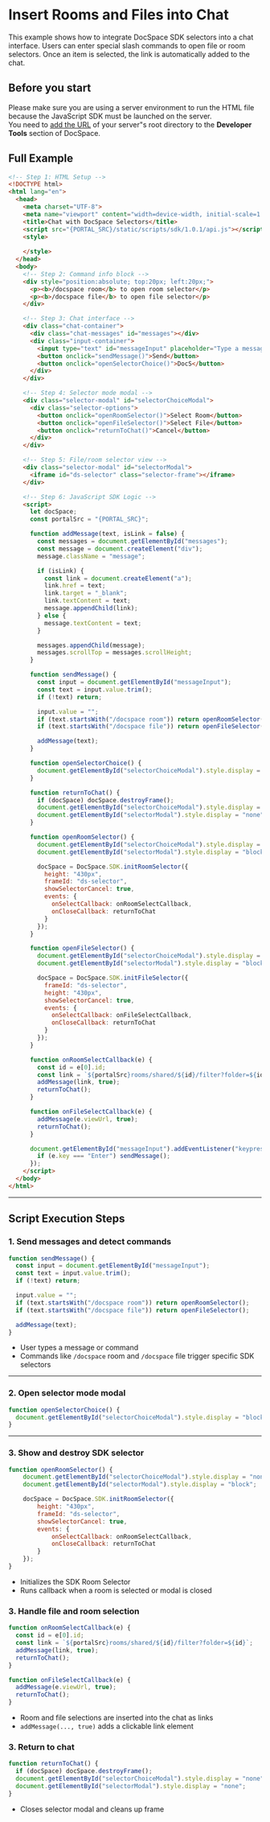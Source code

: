 # Insert Rooms and Files into Chat
This example shows how to integrate DocSpace SDK selectors into a chat interface. Users can enter special slash commands to open file or room selectors. Once an item is selected, the link is automatically added to the chat.

## Before you start
Please make sure you are using a server environment to run the HTML file because the JavaScript SDK must be launched on the server.  
You need to [add the URL](../../../get-started/basic-concepts.md#step-1-specifying-the-docspace-url) of your server"s root directory to the **Developer Tools** section of DocSpace.

## Full Example

```html
<!-- Step 1: HTML Setup -->
<!DOCTYPE html>
<html lang="en">
  <head>
    <meta charset="UTF-8">
    <meta name="viewport" content="width=device-width, initial-scale=1.0">
    <title>Chat with DocSpace Selectors</title>
    <script src="{PORTAL_SRC}/static/scripts/sdk/1.0.1/api.js"></script>
    <style>
      
    </style>
  </head>
  <body>
    <!-- Step 2: Command info block -->
    <div style="position:absolute; top:20px; left:20px;">
      <p><b>/docspace room</b> to open room selector</p>
      <p><b>/docspace file</b> to open file selector</p>
    </div>

    <!-- Step 3: Chat interface -->
    <div class="chat-container">
      <div class="chat-messages" id="messages"></div>
      <div class="input-container">
        <input type="text" id="messageInput" placeholder="Type a message">
        <button onclick="sendMessage()">Send</button>
        <button onclick="openSelectorChoice()">DocS</button>
      </div>
    </div>

    <!-- Step 4: Selector mode modal -->
    <div class="selector-modal" id="selectorChoiceModal">
      <div class="selector-options">
        <button onclick="openRoomSelector()">Select Room</button>
        <button onclick="openFileSelector()">Select File</button>
        <button onclick="returnToChat()">Cancel</button>
      </div>
    </div>

    <!-- Step 5: File/room selector view -->
    <div class="selector-modal" id="selectorModal">
      <iframe id="ds-selector" class="selector-frame"></iframe>
    </div>

    <!-- Step 6: JavaScript SDK Logic -->
    <script>
      let docSpace;
      const portalSrc = "{PORTAL_SRC}";

      function addMessage(text, isLink = false) {
        const messages = document.getElementById("messages");
        const message = document.createElement("div");
        message.className = "message";

        if (isLink) {
          const link = document.createElement("a");
          link.href = text;
          link.target = "_blank";
          link.textContent = text;
          message.appendChild(link);
        } else {
          message.textContent = text;
        }

        messages.appendChild(message);
        messages.scrollTop = messages.scrollHeight;
      }

      function sendMessage() {
        const input = document.getElementById("messageInput");
        const text = input.value.trim();
        if (!text) return;

        input.value = "";
        if (text.startsWith("/docspace room")) return openRoomSelector();
        if (text.startsWith("/docspace file")) return openFileSelector();

        addMessage(text);
      }

      function openSelectorChoice() {
        document.getElementById("selectorChoiceModal").style.display = "block";
      }

      function returnToChat() {
        if (docSpace) docSpace.destroyFrame();
        document.getElementById("selectorChoiceModal").style.display = "none";
        document.getElementById("selectorModal").style.display = "none";
      }

      function openRoomSelector() {
        document.getElementById("selectorChoiceModal").style.display = "none";
        document.getElementById("selectorModal").style.display = "block";

        docSpace = DocSpace.SDK.initRoomSelector({
          height: "430px",
          frameId: "ds-selector",
          showSelectorCancel: true,
          events: {
            onSelectCallback: onRoomSelectCallback,
            onCloseCallback: returnToChat
          }
        });
      }

      function openFileSelector() {
        document.getElementById("selectorChoiceModal").style.display = "none";
        document.getElementById("selectorModal").style.display = "block";

        docSpace = DocSpace.SDK.initFileSelector({
          frameId: "ds-selector",
          height: "430px",
          showSelectorCancel: true,
          events: {
            onSelectCallback: onFileSelectCallback,
            onCloseCallback: returnToChat
          }
        });
      }

      function onRoomSelectCallback(e) {
        const id = e[0].id;
        const link = `${portalSrc}rooms/shared/${id}/filter?folder=${id}`;
        addMessage(link, true);
        returnToChat();
      }

      function onFileSelectCallback(e) {
        addMessage(e.viewUrl, true);
        returnToChat();
      }

      document.getElementById("messageInput").addEventListener("keypress", function (e) {
        if (e.key === "Enter") sendMessage();
      });
    </script>
  </body>
</html>
```

---

## Script Execution Steps

### 1. Send messages and detect commands

```js
function sendMessage() {
  const input = document.getElementById("messageInput");
  const text = input.value.trim();
  if (!text) return;

  input.value = "";
  if (text.startsWith("/docspace room")) return openRoomSelector();
  if (text.startsWith("/docspace file")) return openFileSelector();

  addMessage(text);
}
```

- User types a message or command
- Commands like `/docspace` room and `/docspace` file trigger specific SDK selectors

---

### 2. Open selector mode modal

```js
function openSelectorChoice() {
  document.getElementById("selectorChoiceModal").style.display = "block";
}
```

---

### 3. Show and destroy SDK selector

```js
function openRoomSelector() {
    document.getElementById("selectorChoiceModal").style.display = "none";
    document.getElementById("selectorModal").style.display = "block";

    docSpace = DocSpace.SDK.initRoomSelector({
        height: "430px",
        frameId: "ds-selector",
        showSelectorCancel: true,
        events: {
            onSelectCallback: onRoomSelectCallback,
            onCloseCallback: returnToChat
        }
    });
}
```

- Initializes the SDK Room Selector
- Runs callback when a room is selected or modal is closed

### 3. Handle file and room selection

```js
function onRoomSelectCallback(e) {
  const id = e[0].id;
  const link = `${portalSrc}rooms/shared/${id}/filter?folder=${id}`;
  addMessage(link, true);
  returnToChat();
}

function onFileSelectCallback(e) {
  addMessage(e.viewUrl, true);
  returnToChat();
}
```

- Room and file selections are inserted into the chat as links
- `addMessage(..., true)` adds a clickable link element

### 3. Return to chat

```js
function returnToChat() {
  if (docSpace) docSpace.destroyFrame();
  document.getElementById("selectorChoiceModal").style.display = "none";
  document.getElementById("selectorModal").style.display = "none";
}

```

- Closes selector modal and cleans up frame